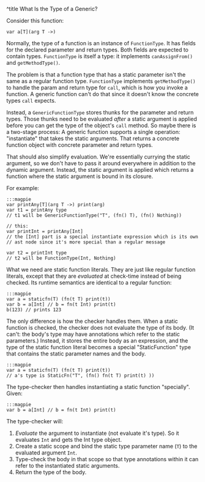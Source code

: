 ^title What Is the Type of a Generic?

Consider this function:

    var a[T](arg T ->)
   
Normally, the type of a function is an instance of `FunctionType`. It has fields for the declared parameter and return types. Both fields are expected to contain types. `FunctionType` is itself a type: it implements `canAssignFrom()` and `getMethodType()`.

The problem is that a function type that has a static parameter isn't the same as a regular function type. `FunctionType` implements `getMethodType()` to handle the param and return type for `call`, which is how you invoke a function. A generic function can't do that since it doesn't know the concrete types `call` expects.

Instead, a `GenericFunctionType` stores thunks for the parameter and return types. Those thunks need to be evaluated *after* a static argument is applied before you can get the type of the object's `call` method. So maybe there is a two-stage process: A generic function supports a single operation: "instantiate" that takes the static arguments. That returns a concrete function object with concrete parameter and return types.

That should also simplify evaluation. We're essentially currying the static argument, so we don't have to pass it around everywhere in addition to the dynamic argument. Instead, the static argument is applied which returns a function where the static argument is bound in its closure.

For example:

    :::magpie
    var printAny[T](arg T ->) print(arg)
    var t1 = printAny type
    // t1 will be GenericFunctionType("T", (fn() T), (fn() Nothing))

    // this:
    var printInt = printAny[Int]
    // the [Int] part is a special instantiate expression which is its own
    // ast node since it's more special than a regular message

    var t2 = printInt type
    // t2 will be FunctionType(Int, Nothing)

What we need are static function literals. They are just like regular function literals, except that they are *evaluated* at check-time instead of being checked. Its runtime semantics are identical to a regular function:

    :::magpie
    var a = staticfn(T) (fn(t T) print(t))
    var b = a[Int] // b = fn(t Int) print(t)
    b(123) // prints 123

The only difference is how the checker handles them. When a static function is checked, the checker does not evaluate the type of its body. (It can't: the body's type may have annotations which refer to the static parameters.) Instead, it stores the entire body as an expression, and the type of the static function literal becomes a special "StaticFunction" type that contains the static parameter names and the body.

    :::magpie
    var a = staticfn(T) (fn(t T) print(t))
    // a's type is StaticFn("T", (fn() fn(t T) print(t) ))

The type-checker then handles instantiating a static function "specially". Given:

    :::magpie
    var b = a[Int] // b = fn(t Int) print(t)
    
The type-checker will:

1. *Evaluate* the argument to instantiate (not evaluate it's type). So it 
   evaluates `Int` and gets the Int type object.
2. Create a static scope and bind the static type parameter name (`T`) to the
   evaluated argument `Int`.
3. Type-check the body in that scope so that type annotations within it can
   refer to the instantiated static arguments.
4. Return the type of the body.
